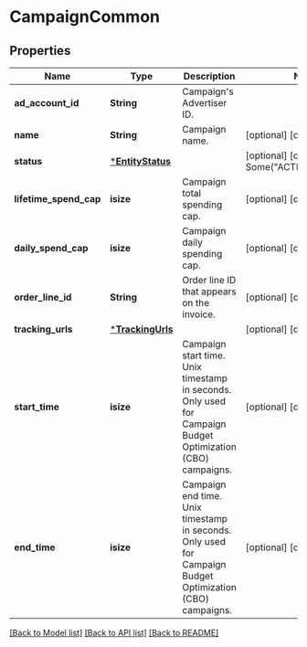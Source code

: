 # CampaignCommon

## Properties
Name | Type | Description | Notes
------------ | ------------- | ------------- | -------------
**ad_account_id** | **String** | Campaign's Advertiser ID. | 
**name** | **String** | Campaign name. | [optional] [default to None]
**status** | [***EntityStatus**](EntityStatus.md) |  | [optional] [default to Some("ACTIVE".to_string())]
**lifetime_spend_cap** | **isize** | Campaign total spending cap. | [optional] [default to None]
**daily_spend_cap** | **isize** | Campaign daily spending cap. | [optional] [default to None]
**order_line_id** | **String** | Order line ID that appears on the invoice. | [optional] [default to None]
**tracking_urls** | [***TrackingUrls**](TrackingUrls.md) |  | [optional] [default to None]
**start_time** | **isize** | Campaign start time. Unix timestamp in seconds. Only used for Campaign Budget Optimization (CBO) campaigns. | [optional] [default to None]
**end_time** | **isize** | Campaign end time. Unix timestamp in seconds. Only used for Campaign Budget Optimization (CBO) campaigns. | [optional] [default to None]

[[Back to Model list]](../README.md#documentation-for-models) [[Back to API list]](../README.md#documentation-for-api-endpoints) [[Back to README]](../README.md)


